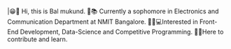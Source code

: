 |😁🙋‍ Hi, this is Bal mukund.
🏫📚 Currently a sophomore in Electronics and Communication Department at NMIT Bangalore.
👩‍💻💻Interested in Front-End Development, Data-Science and Competitive Programming.
🤝🙌Here to contribute and learn.

<!---
balmukund28/balmukund28 is a ✨ special ✨ repository because its `README.md` (this file) appears on your GitHub profile.
You can click the Preview link to take a look at your changes.
--->

